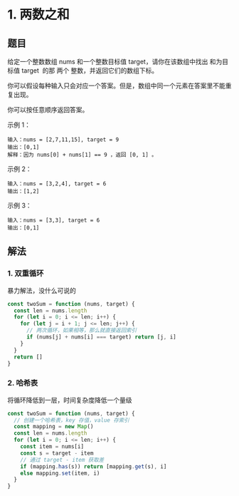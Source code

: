 # 1. 两数之和

## 题目

给定一个整数数组 nums 和一个整数目标值 target，请你在该数组中找出 和为目标值 target  的那 两个 整数，并返回它们的数组下标。

你可以假设每种输入只会对应一个答案。但是，数组中同一个元素在答案里不能重复出现。

你可以按任意顺序返回答案。

示例 1：

```
输入：nums = [2,7,11,15], target = 9
输出：[0,1]
解释：因为 nums[0] + nums[1] == 9 ，返回 [0, 1] 。
```

示例 2：

```
输入：nums = [3,2,4], target = 6
输出：[1,2]
```

示例 3：

```
输入：nums = [3,3], target = 6
输出：[0,1]
```

## 解法

### 1. 双重循环

暴力解法，没什么可说的

```js
const twoSum = function (nums, target) {
  const len = nums.length
  for (let i = 0; i <= len; i++) {
    for (let j = i + 1; j <= len; j++) {
      // 两次循环，如果相等，那么就直接返回索引
      if (nums[j] + nums[i] === target) return [j, i]
    }
  }
  return []
}
```

### 2. 哈希表

将循环降低到一层，时间复杂度降低一个量级

```js
const twoSum = function (nums, target) {
  // 创建一个哈希表，key 存值，value 存索引
  const mapping = new Map()
  const len = nums.length
  for (let i = 0; i <= len; i++) {
    const item = nums[i]
    const s = target - item
    // 通过 target - item 获取差
    if (mapping.has(s)) return [mapping.get(s), i]
    else mapping.set(item, i)
  }
}
```
